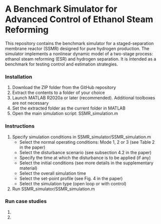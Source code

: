 # A Benchmark Simulator for Advanced Control of Ethanol Steam Reforming
This repository contains the benchmark simulator for a staged-separation membrane reactor (SSMR) designed for pure hydrogen production. The simulator implements a nonlinear dynamic model of a two-stage process: ethanol steam reforming (ESR) and hydrogen separation. It is intended as a benchmark for testing control and estimation strategies.

### Installation

1. Download the ZIP folder from the GitHub repository 
2. Extract the contents to a folder of your choice
3. Launch MATLAB R2020a or later (recommended). Additional toolboxes are not necessary
4. Set the extracted folder as the current folder in MATLAB
5. Open the main simulation script: SSMR_simulation.m 

### Instructions

1. Specify simulation conditions in SSMR_simulator/SSMR_simulation.m
   * Select the normal operating conditions: Mode 1, 2 or 3 (see Table 2 in the paper)
   * Select the disturbance scenario (see subsection 4.2 in the paper)
   * Specify the time at which the disturbance is to be applied (if any)
   * Select the initial conditions (see more details in the supplementary material)
   * Select the overall simulation time
   * Select the set-point profile (see Fig. 4 in the paper)
   * Select the simulation type (open loop or with control)
2. Run SSMR_simulator/SSMR_simulation.m 

### Run case studies

1.

2.
